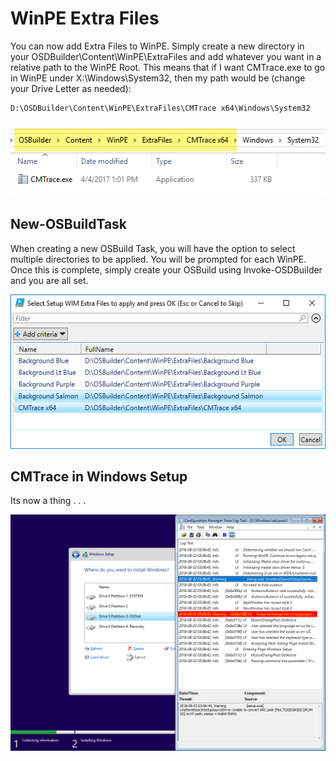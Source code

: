 # WinPE Extra Files

You can now add Extra Files to WinPE. Simply create a new directory in your OSDBuilder\Content\WinPE\ExtraFiles and add whatever you want in a relative path to the WinPE Root. This means that if I want CMTrace.exe to go in WinPE under X:\Windows\System32, then my path would be \(change your Drive Letter as needed\):

```text
D:\OSDBuilder\Content\WinPE\ExtraFiles\CMTrace x64\Windows\System32
```

![](../../../../../.gitbook/assets/2018-08-02_3-13-38.png)

## New-OSBuildTask

When creating a new OSBuild Task, you will have the option to select multiple directories to be applied. You will be prompted for each WinPE. Once this is complete, simply create your OSBuild using Invoke-OSDBuilder and you are all set.

![](../../../../../.gitbook/assets/2018-08-02_2-37-01.png)

## CMTrace in Windows Setup

Its now a thing . . .

![](../../../../../.gitbook/assets/2018-08-02_3-10-05.png)


